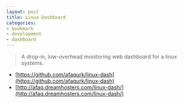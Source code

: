 ```yaml
---
layout: post
title: Linux Dashboard
categories:
- bookmark
- development
- dashboard
---
```


> A drop-in, low-overhead monitoring web dashboard for a linux systems.

* [https://github.com/afaqurk/linux-dash](https://github.com/afaqurk/linux-dash)
* [http://afaq.dreamhosters.com/linux-dash/](http://afaq.dreamhosters.com/linux-dash/)